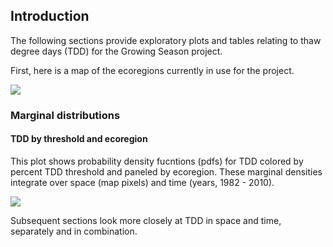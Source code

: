 


##
##
## Introduction

The following sections provide exploratory plots and tables relating to thaw degree days (TDD) for the Growing Season project.





First, here is a map of the ecoregions currently in use for the project.

![](index_files/figure-html/plot_eco-1.png) 

### Marginal distributions

#### TDD by threshold and ecoregion

This plot shows probability density fucntions (pdfs) for TDD colored by percent TDD threshold and paneled by ecoregion.
These marginal densities integrate over space (map pixels) and time (years, 1982 - 2010).

![](index_files/figure-html/plot_marginal_tdd_01a-1.png) 

Subsequent sections look more closely at TDD in space and time, separately and in combination.
